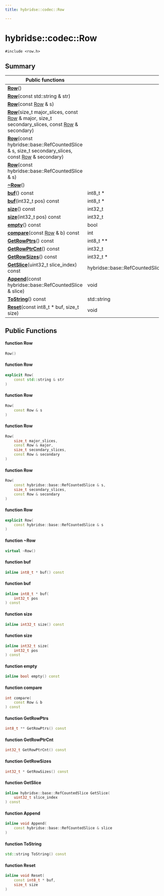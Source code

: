 ```yaml
---
title: hybridse::codec::Row

---
```

# hybridse::codec::Row



`#include <row.h>`

## Summary


|  Public functions|            |
| -------------- | -------------- |
|**[Row](/hybridse/usage/api/c++/Classes/classhybridse_1_1codec_1_1_row.md#function-row)**()|  |
|**[Row](/hybridse/usage/api/c++/Classes/classhybridse_1_1codec_1_1_row.md#function-row)**(const std::string & str)|  |
|**[Row](/hybridse/usage/api/c++/Classes/classhybridse_1_1codec_1_1_row.md#function-row)**(const [Row](/hybridse/usage/api/c++/Classes/classhybridse_1_1codec_1_1_row.md) & s)|  |
|**[Row](/hybridse/usage/api/c++/Classes/classhybridse_1_1codec_1_1_row.md#function-row)**(size_t major_slices, const [Row](/hybridse/usage/api/c++/Classes/classhybridse_1_1codec_1_1_row.md) & major, size_t secondary_slices, const [Row](/hybridse/usage/api/c++/Classes/classhybridse_1_1codec_1_1_row.md) & secondary)|  |
|**[Row](/hybridse/usage/api/c++/Classes/classhybridse_1_1codec_1_1_row.md#function-row)**(const hybridse::base::RefCountedSlice & s, size_t secondary_slices, const [Row](/hybridse/usage/api/c++/Classes/classhybridse_1_1codec_1_1_row.md) & secondary)|  |
|**[Row](/hybridse/usage/api/c++/Classes/classhybridse_1_1codec_1_1_row.md#function-row)**(const hybridse::base::RefCountedSlice & s)|  |
|**[~Row](/hybridse/usage/api/c++/Classes/classhybridse_1_1codec_1_1_row.md#function-~row)**()|  |
|**[buf](/hybridse/usage/api/c++/Classes/classhybridse_1_1codec_1_1_row.md#function-buf)**() const| int8_t *  |
|**[buf](/hybridse/usage/api/c++/Classes/classhybridse_1_1codec_1_1_row.md#function-buf)**(int32_t pos) const| int8_t *  |
|**[size](/hybridse/usage/api/c++/Classes/classhybridse_1_1codec_1_1_row.md#function-size)**() const| int32_t  |
|**[size](/hybridse/usage/api/c++/Classes/classhybridse_1_1codec_1_1_row.md#function-size)**(int32_t pos) const| int32_t  |
|**[empty](/hybridse/usage/api/c++/Classes/classhybridse_1_1codec_1_1_row.md#function-empty)**() const| bool  |
|**[compare](/hybridse/usage/api/c++/Classes/classhybridse_1_1codec_1_1_row.md#function-compare)**(const [Row](/hybridse/usage/api/c++/Classes/classhybridse_1_1codec_1_1_row.md) & b) const| int  |
|**[GetRowPtrs](/hybridse/usage/api/c++/Classes/classhybridse_1_1codec_1_1_row.md#function-getrowptrs)**() const| int8_t **  |
|**[GetRowPtrCnt](/hybridse/usage/api/c++/Classes/classhybridse_1_1codec_1_1_row.md#function-getrowptrcnt)**() const| int32_t  |
|**[GetRowSizes](/hybridse/usage/api/c++/Classes/classhybridse_1_1codec_1_1_row.md#function-getrowsizes)**() const| int32_t *  |
|**[GetSlice](/hybridse/usage/api/c++/Classes/classhybridse_1_1codec_1_1_row.md#function-getslice)**(uint32_t slice_index) const| hybridse::base::RefCountedSlice  |
|**[Append](/hybridse/usage/api/c++/Classes/classhybridse_1_1codec_1_1_row.md#function-append)**(const hybridse::base::RefCountedSlice & slice)| void  |
|**[ToString](/hybridse/usage/api/c++/Classes/classhybridse_1_1codec_1_1_row.md#function-tostring)**() const| std::string  |
|**[Reset](/hybridse/usage/api/c++/Classes/classhybridse_1_1codec_1_1_row.md#function-reset)**(const int8_t * buf, size_t size)| void  |

## Public Functions

#### function Row

```cpp
Row()
```


#### function Row

```cpp
explicit Row(
    const std::string & str
)
```


#### function Row

```cpp
Row(
    const Row & s
)
```


#### function Row

```cpp
Row(
    size_t major_slices,
    const Row & major,
    size_t secondary_slices,
    const Row & secondary
)
```


#### function Row

```cpp
Row(
    const hybridse::base::RefCountedSlice & s,
    size_t secondary_slices,
    const Row & secondary
)
```


#### function Row

```cpp
explicit Row(
    const hybridse::base::RefCountedSlice & s
)
```


#### function ~Row

```cpp
virtual ~Row()
```


#### function buf

```cpp
inline int8_t * buf() const
```


#### function buf

```cpp
inline int8_t * buf(
    int32_t pos
) const
```


#### function size

```cpp
inline int32_t size() const
```


#### function size

```cpp
inline int32_t size(
    int32_t pos
) const
```


#### function empty

```cpp
inline bool empty() const
```


#### function compare

```cpp
int compare(
    const Row & b
) const
```


#### function GetRowPtrs

```cpp
int8_t ** GetRowPtrs() const
```


#### function GetRowPtrCnt

```cpp
int32_t GetRowPtrCnt() const
```


#### function GetRowSizes

```cpp
int32_t * GetRowSizes() const
```


#### function GetSlice

```cpp
inline hybridse::base::RefCountedSlice GetSlice(
    uint32_t slice_index
) const
```


#### function Append

```cpp
inline void Append(
    const hybridse::base::RefCountedSlice & slice
)
```


#### function ToString

```cpp
std::string ToString() const
```


#### function Reset

```cpp
inline void Reset(
    const int8_t * buf,
    size_t size
)
```



